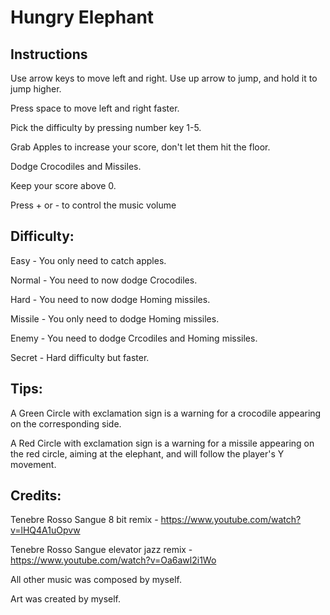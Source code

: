 # Hungry Elephant
## Instructions

Use arrow keys to move left and right. Use up arrow to jump, and hold it to jump higher.

Press space to move left and right faster.

Pick the difficulty by pressing number key 1-5.

Grab Apples to increase your score, don't let them hit the floor.

Dodge Crocodiles and Missiles.

Keep your score above 0.

Press + or - to control the music volume

## Difficulty:

Easy - You only need to catch apples.

Normal - You need to now dodge Crocodiles.

Hard - You need to now dodge Homing missiles.

Missile - You only need to dodge Homing missiles.

Enemy - You need to dodge Crcodiles and Homing missiles.

Secret - Hard difficulty but faster.

## Tips:
A Green Circle with exclamation sign is a warning for a crocodile appearing on the corresponding side.

A Red Circle with exclamation sign is a warning for a missile appearing on the red circle, aiming at the elephant, and will follow the player's Y movement.

## Credits:
Tenebre Rosso Sangue 8 bit remix - https://www.youtube.com/watch?v=lHQ4A1uOpvw

Tenebre Rosso Sangue elevator jazz remix - https://www.youtube.com/watch?v=Oa6awl2i1Wo

All other music was composed by myself.

Art was created by myself.
